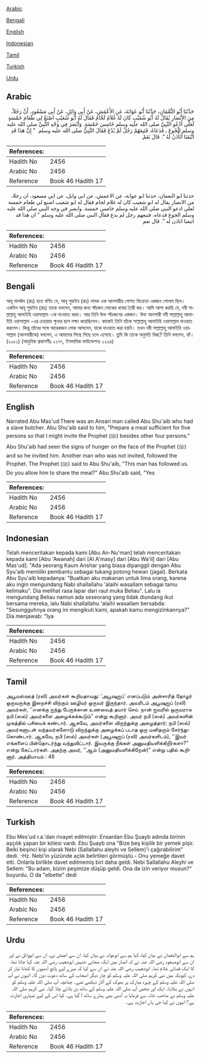 [Arabic](#arabic)

[Bengali](#bengali)

[English](#english)

[Indonesian](#indonesian)

[Tamil](#tamil)

[Turkish](#turkish)

[Urdu](#urdu)

## Arabic


<div dir="rtl" lang="ar" style={{fontSize:'larger',backgroundColor:'#f8f9fa',padding:20}}>
حَدَّثَنَا أَبُو النُّعْمَانِ، حَدَّثَنَا أَبُو عَوَانَةَ، عَنِ الأَعْمَشِ، عَنْ أَبِي وَائِلٍ، عَنْ أَبِي مَسْعُودٍ، أَنَّ رَجُلاً، مِنَ الأَنْصَارِ يُقَالُ لَهُ أَبُو شُعَيْبٍ كَانَ لَهُ غُلاَمٌ لَحَّامٌ فَقَالَ لَهُ أَبُو شُعَيْبٍ اصْنَعْ لِي طَعَامَ خَمْسَةٍ لَعَلِّي أَدْعُو النَّبِيَّ صلى الله عليه وسلم خَامِسَ خَمْسَةٍ‏.‏ وَأَبْصَرَ فِي وَجْهِ النَّبِيِّ صلى الله عليه وسلم الْجُوعَ ـ فَدَعَاهُ، فَتَبِعَهُمْ رَجُلٌ لَمْ يُدْعَ فَقَالَ النَّبِيُّ صلى الله عليه وسلم ‏ "‏ إِنَّ هَذَا قَدِ اتَّبَعَنَا أَتَأْذَنُ لَهُ ‏"‏‏.‏ قَالَ نَعَمْ‏.‏
</div>
<div style={{backgroundColor:'#f8f9fa',padding:20, marginBottom: 10}}><table> <thead> <tr> <th>References:</th> <th></th> </tr> </thead> <tbody><tr><td>Hadith No</td><td>2456</td></tr><tr><td>Arabic No</td><td>2456</td></tr><tr><td>Reference</td><td>Book 46 Hadith 17</td></tr></tbody></table></div>


<div dir="rtl" lang="ar" style={{fontSize:'larger',backgroundColor:'#f8f9fa',padding:20}}>
حدثنا ابو النعمان، حدثنا ابو عوانة، عن الاعمش، عن ابي وايل، عن ابي مسعود، ان رجلا، من الانصار يقال له ابو شعيب كان له غلام لحام فقال له ابو شعيب اصنع لي طعام خمسة لعلي ادعو النبي صلى الله عليه وسلم خامس خمسة. وابصر في وجه النبي صلى الله عليه وسلم الجوع فدعاه، فتبعهم رجل لم يدع فقال النبي صلى الله عليه وسلم " ان هذا قد اتبعنا اتاذن له ". قال نعم
</div>
<div style={{backgroundColor:'#f8f9fa',padding:20, marginBottom: 10}}><table> <thead> <tr> <th>References:</th> <th></th> </tr> </thead> <tbody><tr><td>Hadith No</td><td>2456</td></tr><tr><td>Arabic No</td><td>2456</td></tr><tr><td>Reference</td><td>Book 46 Hadith 17</td></tr></tbody></table></div>

## Bengali


<div dir="ltr" lang="bn" style={{fontSize:'larger',backgroundColor:'#f8f9fa',padding:20}}>
আবূ মাসঊদ (রাঃ) হতে বর্ণিত যে, আবূ শুয়াইব (রাঃ) নামক এক আনসারীর গোশত বিক্রেতা একজন গোলাম ছিল। একদিন আবূ শুয়াইব (রাঃ) তাকে বললেন, আমার জন্য পাঁচজন লোকের খাবার তৈরী কর। আমি আশা করছি যে, নবী সাল্লাল্লাহু আলাইহি ওয়াসাল্লাম -কে দাওয়াত করব। আর তিনি উক্ত পাঁচজনের একজন। উক্ত আনসারী নবী সাল্লাল্লাহু আলাইহি ওয়াসাল্লাম -এর চেহারায় ক্ষুধার ছাপ লক্ষ্য করেছিলেন। কাজেই তিনি তাঁকে সাল্লাল্লাহু আলাইহি ওয়াসাল্লাম দাওয়াত করলেন। কিন্তু তাঁদের সঙ্গে আরেকজন লোক আসলেন, যাকে দাওয়াত করা হয়নি। তখন নবী সাল্লাল্লাহু আলাইহি ওয়াসাল্লাম (আনসারীকে) বললেন, এ আমাদের পিছে পিছে চলে এসেছে। তুমি কি তাকে অনুমতি দিচ্ছ? তিনি বললেন, হ্যাঁ। (২০৮১) (আধুনিক প্রকাশনীঃ ২২৭৭, ইসলামিক ফাউন্ডেশনঃ ২২৯৪)
</div>
<div style={{backgroundColor:'#f8f9fa',padding:20, marginBottom: 10}}><table> <thead> <tr> <th>References:</th> <th></th> </tr> </thead> <tbody><tr><td>Hadith No</td><td>2456</td></tr><tr><td>Arabic No</td><td>2456</td></tr><tr><td>Reference</td><td>Book 46 Hadith 17</td></tr></tbody></table></div>

## English


<div dir="ltr" lang="en" style={{fontSize:'larger',backgroundColor:'#f8f9fa',padding:20}}>
Narrated Abu Mas'ud:There was an Ansari man called Abu Shu'aib who had a slave butcher. Abu Shu'aib said to him, "Prepare a meal sufficient for five persons so that I might invite the Prophet (ﷺ) besides other four persons." Abu Shu'aib had seen the signs of hunger on the face of the Prophet (ﷺ) and so he invited him. Another man who was not invited, followed the Prophet. The Prophet (ﷺ) said to Abu Shu'aib, "This man has followed us. Do you allow him to share the meal?" Abu Shu'aib said, "Yes
</div>
<div style={{backgroundColor:'#f8f9fa',padding:20, marginBottom: 10}}><table> <thead> <tr> <th>References:</th> <th></th> </tr> </thead> <tbody><tr><td>Hadith No</td><td>2456</td></tr><tr><td>Arabic No</td><td>2456</td></tr><tr><td>Reference</td><td>Book 46 Hadith 17</td></tr></tbody></table></div>

## Indonesian


<div dir="ltr" lang="id" style={{fontSize:'larger',backgroundColor:'#f8f9fa',padding:20}}>
Telah menceritakan kepada kami [Abu An-Nu'man] telah menceritakan kepada kami [Abu 'Awanah] dari [Al A'masy] dari [Abu Wa'il] dari [Abu Mas'ud]: "Ada seorang Kaum Anshar yang biasa dipanggil dengan Abu Syu'aib memiliki pembantu sebagai tukang potong hewan (jagal). Berkata Abu Syu'aib kepadanya: "Buatkan aku makanan untuk lima orang, karena aku ingin mengundang Nabi shallallahu 'alaihi wasallam sebagai tamu kelimaku". Dia melihat rasa lapar dari raut muka Beliau". Lalu ia mengundang Beliau namun ada seseorang yang tidak diundang ikut bersama mereka, lalu Nabi shallallahu 'alaihi wasallam bersabda: "Sesungguhnya orang ini mengikuti kami, apakah kamu mengizinkannya?" Dia menjawab: "Iya
</div>
<div style={{backgroundColor:'#f8f9fa',padding:20, marginBottom: 10}}><table> <thead> <tr> <th>References:</th> <th></th> </tr> </thead> <tbody><tr><td>Hadith No</td><td>2456</td></tr><tr><td>Arabic No</td><td>2456</td></tr><tr><td>Reference</td><td>Book 46 Hadith 17</td></tr></tbody></table></div>

## Tamil


<div dir="ltr" lang="ta" style={{fontSize:'larger',backgroundColor:'#f8f9fa',padding:20}}>
அபூமஸ்ஊத் (ரலி) அவர்கள் கூறியதாவது: ‘அபூஷுஐப்’ எனப்படும் அன்சாரித் தோழர் ஒருவருக்கு இறைச்சி விற்கும் ஊழியர் ஒருவர் இருந்தார். அவரிடம் அபூஷுஐப் (ரலி) அவர்கள், ‘‘எனக்கு ஐந்து பேருக்கான உணவைத் தயார் செய். நான் ஐவரில் ஒருவராக நபி (ஸல்) அவர்களை அழைக்கக்கூடும்” என்று கூறினார். அவர் நபி (ஸல்) அவர்களின் முகத்தில் பசியைக் கண்டார். ஆகவே, அவர்களை விருந்துக்கு அழைத்தார்; நபி (ஸல்) அவர்களுடன் வந்தவர்களோடு விருந்துக்கு அழைக்கப் படாத ஒரு மனிதரும் சேர்ந்துகொண்டார். ஆகவே, நபி (ஸல்) அவர்கள் (அபூஷுஐப் (ரலி) அவர்களிடம்), ‘‘இவர் எங்களைப் பின்தொடர்ந்து வந்துவிட்டார். இவருக்கு நீங்கள் அனுமதியளிக்கிறீர்களா?” என்று கேட்டார்கள். அதற்கு அவர், ‘‘ஆம் (அனுமதியளிக்கிறேன்)” என்று பதில் கூறினார். அத்தியாயம் : 46
</div>
<div style={{backgroundColor:'#f8f9fa',padding:20, marginBottom: 10}}><table> <thead> <tr> <th>References:</th> <th></th> </tr> </thead> <tbody><tr><td>Hadith No</td><td>2456</td></tr><tr><td>Arabic No</td><td>2456</td></tr><tr><td>Reference</td><td>Book 46 Hadith 17</td></tr></tbody></table></div>

## Turkish


<div dir="ltr" lang="tr" style={{fontSize:'larger',backgroundColor:'#f8f9fa',padding:20}}>
Ebu Mes'ud r.a.'dan rivayet edilmiştir: Ensardan Ebu Şuayb adında birinin aşçılık yapan bir kölesi vardı. Ebu Şuayb ona "Bize beş kişilik bir yemek pişir. Belki beşinci kişi olarak Nebi (Sallallahu aleyhi ve Sellem)'i çağırabilirim" dedi. -Hz. Nebi'in yüzünde açlık belirtileri görmüştü.- Onu yemeğe davet etti. Onlarla birlikte davet edilmemiş biri daha geldi. Nebi Sallallahu Aleyhi ve Sellem: "Bu adam, bizim peşimize düşüp geldi. Ona da izin veriyor musun?" buyurdu. O da "elbette" dedi
</div>
<div style={{backgroundColor:'#f8f9fa',padding:20, marginBottom: 10}}><table> <thead> <tr> <th>References:</th> <th></th> </tr> </thead> <tbody><tr><td>Hadith No</td><td>2456</td></tr><tr><td>Arabic No</td><td>2456</td></tr><tr><td>Reference</td><td>Book 46 Hadith 17</td></tr></tbody></table></div>

## Urdu


<div dir="rtl" lang="ur" style={{fontSize:'larger',backgroundColor:'#f8f9fa',padding:20}}>
ہم سے ابوالنعمان نے بیان کیا، کہا ہم سے ابوعوانہ نے بیان کیا، ان سے اعمش نے، ان سے ابووائل نے اور ان سے ابومسعود رضی اللہ عنہ نے کہ انصار میں ایک صحابی جنہیں ابوشعیب رضی اللہ عنہ کہا جاتا تھا، کا ایک قصائی غلام تھا۔ ابوشعیب رضی اللہ عنہ نے ان سے کہا کہ میرے لیے پانچ آدمیوں کا کھانا تیار کر دے، کیونکہ میں نبی کریم صلی اللہ علیہ وسلم کو چار دیگر اصحاب کے ساتھ دعوت دوں گا۔ انہوں نے آپ صلی اللہ علیہ وسلم کے چہرہ مبارک پر بھوک کے آثار دیکھے تھے۔ چنانچہ آپ صلی اللہ علیہ وسلم کو انہوں نے بتلایا۔ ایک اور شخص آپ صلی اللہ علیہ وسلم کے ساتھ بن بلائے چلا گیا۔ نبی کریم صلی اللہ علیہ وسلم نے صاحب خانہ سے فرمایا یہ آدمی بھی ہمارے ساتھ آ گیا ہے۔ کیا اس کے لیے تمہاری اجازت ہے؟ انہوں نے کہا جی ہاں اجازت ہے۔
</div>
<div style={{backgroundColor:'#f8f9fa',padding:20, marginBottom: 10}}><table> <thead> <tr> <th>References:</th> <th></th> </tr> </thead> <tbody><tr><td>Hadith No</td><td>2456</td></tr><tr><td>Arabic No</td><td>2456</td></tr><tr><td>Reference</td><td>Book 46 Hadith 17</td></tr></tbody></table></div>